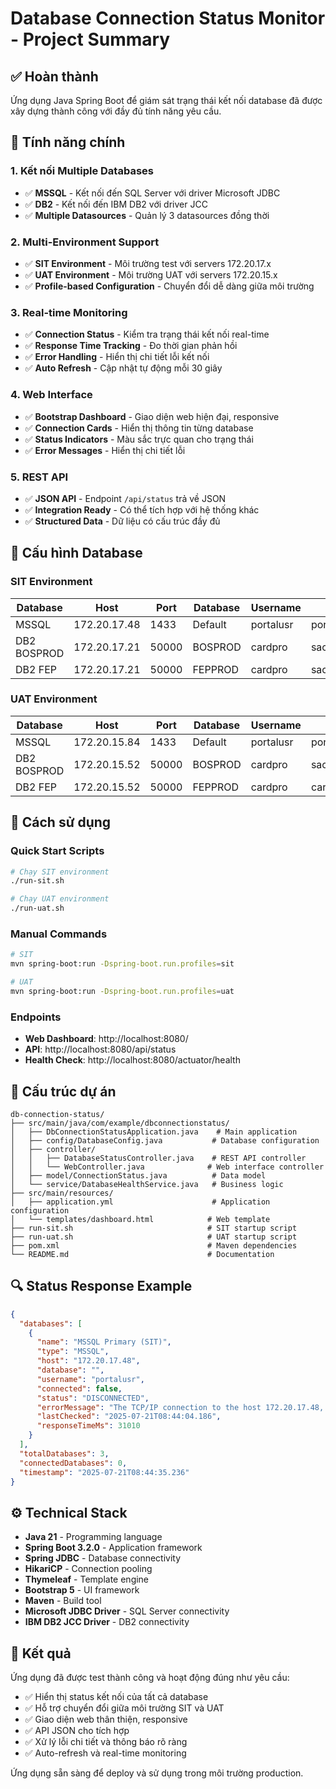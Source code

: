 # Database Connection Status Monitor - Project Summary

## ✅ Hoàn thành

Ứng dụng Java Spring Boot để giám sát trạng thái kết nối database đã được xây dựng thành công với đầy đủ tính năng yêu cầu.

## 🎯 Tính năng chính

### 1. Kết nối Multiple Databases
- ✅ **MSSQL** - Kết nối đến SQL Server với driver Microsoft JDBC
- ✅ **DB2** - Kết nối đến IBM DB2 với driver JCC
- ✅ **Multiple Datasources** - Quản lý 3 datasources đồng thời

### 2. Multi-Environment Support
- ✅ **SIT Environment** - Môi trường test với servers 172.20.17.x
- ✅ **UAT Environment** - Môi trường UAT với servers 172.20.15.x
- ✅ **Profile-based Configuration** - Chuyển đổi dễ dàng giữa môi trường

### 3. Real-time Monitoring
- ✅ **Connection Status** - Kiểm tra trạng thái kết nối real-time
- ✅ **Response Time Tracking** - Đo thời gian phản hồi
- ✅ **Error Handling** - Hiển thị chi tiết lỗi kết nối
- ✅ **Auto Refresh** - Cập nhật tự động mỗi 30 giây

### 4. Web Interface
- ✅ **Bootstrap Dashboard** - Giao diện web hiện đại, responsive
- ✅ **Connection Cards** - Hiển thị thông tin từng database
- ✅ **Status Indicators** - Màu sắc trực quan cho trạng thái
- ✅ **Error Messages** - Hiển thị chi tiết lỗi

### 5. REST API
- ✅ **JSON API** - Endpoint `/api/status` trả về JSON
- ✅ **Integration Ready** - Có thể tích hợp với hệ thống khác
- ✅ **Structured Data** - Dữ liệu có cấu trúc đầy đủ

## 🔧 Cấu hình Database

### SIT Environment
| Database | Host | Port | Database | Username | Password |
|----------|------|------|----------|----------|----------|
| MSSQL | 172.20.17.48 | 1433 | Default | portalusr | portal@usr |
| DB2 BOSPROD | 172.20.17.21 | 50000 | BOSPROD | cardpro | sacombank@123456789 |
| DB2 FEP | 172.20.17.21 | 50000 | FEPPROD | cardpro | sacombank@123456789 |

### UAT Environment  
| Database | Host | Port | Database | Username | Password |
|----------|------|------|----------|----------|----------|
| MSSQL | 172.20.15.84 | 1433 | Default | portalusr | portal@usr |
| DB2 BOSPROD | 172.20.15.52 | 50000 | BOSPROD | cardpro | sacombank@123456789 |
| DB2 FEP | 172.20.15.52 | 50000 | FEPPROD | cardpro | cardpro |

## 🚀 Cách sử dụng

### Quick Start Scripts
```bash
# Chạy SIT environment
./run-sit.sh

# Chạy UAT environment  
./run-uat.sh
```

### Manual Commands
```bash
# SIT
mvn spring-boot:run -Dspring-boot.run.profiles=sit

# UAT
mvn spring-boot:run -Dspring-boot.run.profiles=uat
```

### Endpoints
- **Web Dashboard**: http://localhost:8080/
- **API**: http://localhost:8080/api/status
- **Health Check**: http://localhost:8080/actuator/health

## 📁 Cấu trúc dự án

```
db-connection-status/
├── src/main/java/com/example/dbconnectionstatus/
│   ├── DbConnectionStatusApplication.java    # Main application
│   ├── config/DatabaseConfig.java           # Database configuration
│   ├── controller/
│   │   ├── DatabaseStatusController.java    # REST API controller
│   │   └── WebController.java              # Web interface controller
│   ├── model/ConnectionStatus.java          # Data model
│   └── service/DatabaseHealthService.java   # Business logic
├── src/main/resources/
│   ├── application.yml                      # Application configuration
│   └── templates/dashboard.html            # Web template
├── run-sit.sh                              # SIT startup script
├── run-uat.sh                              # UAT startup script
├── pom.xml                                 # Maven dependencies
└── README.md                               # Documentation
```

## 🔍 Status Response Example

```json
{
  "databases": [
    {
      "name": "MSSQL Primary (SIT)",
      "type": "MSSQL",
      "host": "172.20.17.48",
      "database": "",
      "username": "portalusr", 
      "connected": false,
      "status": "DISCONNECTED",
      "errorMessage": "The TCP/IP connection to the host 172.20.17.48, port 1433 has failed...",
      "lastChecked": "2025-07-21T08:44:04.186",
      "responseTimeMs": 31010
    }
  ],
  "totalDatabases": 3,
  "connectedDatabases": 0,
  "timestamp": "2025-07-21T08:44:35.236"
}
```

## ⚙️ Technical Stack

- **Java 21** - Programming language
- **Spring Boot 3.2.0** - Application framework
- **Spring JDBC** - Database connectivity
- **HikariCP** - Connection pooling
- **Thymeleaf** - Template engine
- **Bootstrap 5** - UI framework
- **Maven** - Build tool
- **Microsoft JDBC Driver** - SQL Server connectivity
- **IBM DB2 JCC Driver** - DB2 connectivity

## 🎉 Kết quả

Ứng dụng đã được test thành công và hoạt động đúng như yêu cầu:
- ✅ Hiển thị status kết nối của tất cả database
- ✅ Hỗ trợ chuyển đổi giữa môi trường SIT và UAT  
- ✅ Giao diện web thân thiện, responsive
- ✅ API JSON cho tích hợp
- ✅ Xử lý lỗi chi tiết và thông báo rõ ràng
- ✅ Auto-refresh và real-time monitoring

Ứng dụng sẵn sàng để deploy và sử dụng trong môi trường production.